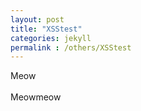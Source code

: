 ```yaml
---
layout: post
title: "XSStest"
categories: jekyll
permalink : /others/XSStest
---
```


<body onclick="meow()">Meow </body>
<br>
<br>
<footer onclick="meowmeow()">Meowmeow</footer>

<script>
function meow() {
    alert("Yunaranyancat");  
}
function meowmeow() {
    alert(document.domain);  
}
</script>
